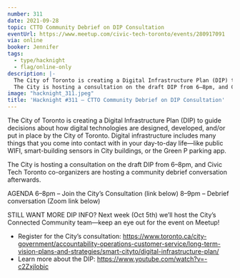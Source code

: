 ```yaml
---
number: 311
date: 2021-09-28
topic: CTTO Community Debrief on DIP Consultation
eventUrl: https://www.meetup.com/civic-tech-toronto/events/280917091
via: online
booker: Jennifer
tags:
  - type/hacknight
  - flag/online-only
description: |-
  The City of Toronto is creating a Digital Infrastructure Plan (DIP) to guide decisions about how digital technologies are designed, developed, and/or put in place by the City of Toronto. Digital infrastructure includes many things that you come into contact with in your day-to-day life—like public WIFI, smart-building sensors in City buildings, or the Green P parking app.
  The City is hosting a consultation on the draft DIP from 6–8pm, and Civic Tech Toronto co-organizers are hosting a community debrief conversation afterwards.
image: "hacknight_311.jpeg"
title: 'Hacknight #311 – CTTO Community Debrief on DIP Consultation'
---
```


The City of Toronto is creating a Digital Infrastructure Plan (DIP) to guide decisions about how digital technologies are designed, developed, and/or put in place by the City of Toronto. Digital infrastructure includes many things that you come into contact with in your day-to-day life—like public WIFI, smart-building sensors in City buildings, or the Green P parking app.

The City is hosting a consultation on the draft DIP from 6–8pm, and Civic Tech Toronto co-organizers are hosting a community debrief conversation afterwards.

AGENDA
6–8pm – Join the City’s Consultation (link below)
8–9pm – Debrief conversation (Zoom link below)

STILL WANT MORE DIP INFO?
Next week (Oct 5th) we’ll host the City’s Connected Community team—keep an eye out for the event on Meetup!

+ Register for the City’s consultation: https://www.toronto.ca/city-government/accountability-operations-customer-service/long-term-vision-plans-and-strategies/smart-cityto/digital-infrastructure-plan/
+ Learn more about the DIP: https://www.youtube.com/watch?v=-c2Zxjlobic
